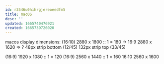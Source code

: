 ```yaml
---
id: r3546u0hihrgjereoeedfm5
title: macOS
desc: ''
updated: 1665740476921
created: 1665739726020
---
```


macos display dimensions:
(16:10) 2880 x 1800 :: 1 = 180
-> 16:9 2880 x 1620
  => ?
  48px strip bottom (12/45)
  132px strip top (33/45)

(16:9) 1920 x 1080 :: 1 = 120
(16:9) 2560 x 1440 :: 1 = 160
16:10 2560 x 1600